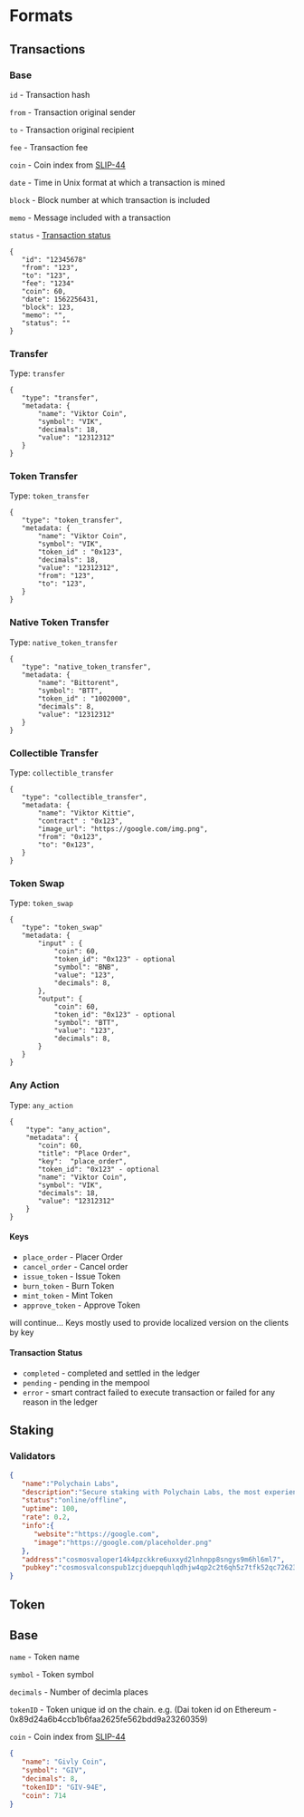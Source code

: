 # Formats

## Transactions

### Base

`id` - Transaction hash

`from` - Transaction original sender

`to` - Transaction original recipient

`fee` - Transaction fee

`coin` - Coin index from [SLIP-44](https://github.com/satoshilabs/slips/blob/master/slip-0044.md)

`date` - Time in Unix format at which a transaction is mined

`block` - Block number at which transaction is included

`memo` - Message included with a transaction

`status` - [Transaction status](#transaction-status)

```
{
   "id": "12345678"
   "from": "123",
   "to": "123",
   "fee": "1234"
   "coin": 60,
   "date": 1562256431,
   "block": 123,
   "memo": "",
   "status": ""
}

```

### Transfer

Type: `transfer`

```
{
   "type": "transfer",
   "metadata: {
       "name": "Viktor Coin",
       "symbol": "VIK",
       "decimals": 18,
       "value": "12312312"
   }
}
```

### Token Transfer

Type: `token_transfer`

```
{
   "type": "token_transfer",
   "metadata: {
       "name": "Viktor Coin",
       "symbol": "VIK",
       "token_id" : "0x123",
       "decimals": 18,
       "value": "12312312",
       "from": "123",
       "to": "123",
   }
}
```

### Native Token Transfer

Type: `native_token_transfer`

```
{
   "type": "native_token_transfer",
   "metadata: {
       "name": "Bittorent",
       "symbol": "BTT",
       "token_id" : "1002000",
       "decimals": 8,
       "value": "12312312"
   }
}
```

### Collectible Transfer

Type: `collectible_transfer`

```
{
   "type": "collectible_transfer",
   "metadata: {
       "name": "Viktor Kittie",
       "contract" : "0x123",
       "image_url": "https://google.com/img.png",
       "from": "0x123",
       "to": "0x123",
   }
}
```

### Token Swap

Type: `token_swap`

```
{
   "type": "token_swap"
   "metadata: {
       "input" : {
           "coin": 60,
           "token_id": "0x123" - optional
           "symbol": "BNB",
           "value": "123",
           "decimals": 8,
       },
       "output": {
           "coin": 60,
           "token_id": "0x123" - optional
           "symbol": "BTT",
           "value": "123",
           "decimals": 8,
       }
   }
}
```

### Any Action

Type: `any_action`

```
{
    "type": "any_action",
    "metadata": {
       "coin": 60,  
       "title": "Place Order",
       "key":  "place_order",     
       "token_id": "0x123" - optional
       "name": "Viktor Coin",
       "symbol": "VIK",
       "decimals": 18,
       "value": "12312312"
    }
}
```

#### Keys

- `place_order` - Placer Order
- `cancel_order` - Cancel order
- `issue_token` - Issue Token
- `burn_token` - Burn Token
- `mint_token` - Mint Token
- `approve_token` - Approve Token

will continue... Keys mostly used to provide localized version on the clients by key

#### Transaction Status
- `completed` - completed and settled in the ledger
- `pending` - pending in the mempool
- `error` - smart contract failed to execute transaction or failed for any reason in the ledger

## Staking

### Validators

```json
{
   "name":"Polychain Labs",
   "description":"Secure staking with Polychain Labs, the most experienced institutional grade staking team.",
   "status":"online/offline",
   "uptime": 100,
   "rate": 0.2,
   "info":{
      "website":"https://google.com",
      "image":"https://google.com/placeholder.png"
   },
   "address":"cosmosvaloper14k4pzckkre6uxxyd2lnhnpp8sngys9m6hl6ml7",
   "pubkey":"cosmosvalconspub1zcjduepquhlqdhjw4qp2c2t6qh5z7tfk52qc72623f0etc8f3n7hy8uuh25ql34fvu"
}
```

## Token

## Base

`name` - Token name

`symbol` - Token symbol

`decimals` - Number of decimla places

`tokenID` - Token unique id on the chain. e.g. (Dai token id on Ethereum - 0x89d24a6b4ccb1b6faa2625fe562bdd9a23260359)

`coin` - Coin index from [SLIP-44](https://github.com/satoshilabs/slips/blob/master/slip-0044.md)

```json
{
   "name": "Givly Coin",
   "symbol": "GIV",
   "decimals": 8,
   "tokenID": "GIV-94E",
   "coin": 714
}
```
